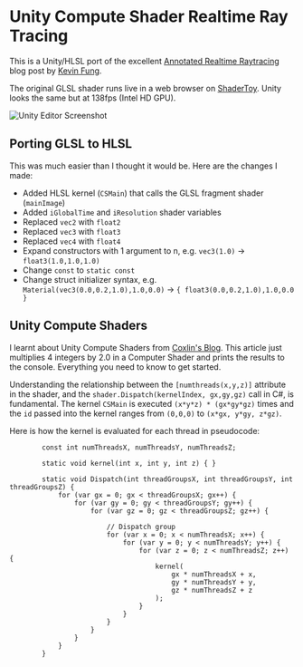 # Unity Compute Shader Realtime Ray Tracing

This is a Unity/HLSL port of the excellent [Annotated Realtime Raytracing](https://www.tinycranes.com/blog/2015/05/annotated-realtime-raytracing/) blog post by [Kevin Fung](https://www.tinycranes.com/).

The original GLSL shader runs live in a web browser on [ShaderToy](https://www.shadertoy.com/view/4ljGRd). Unity looks the same but at 138fps (Intel HD GPU).

![Unity Editor Screenshot](https://github.com/Arlorean/UnityComputeShaderTest/raw/master/example.png)

## Porting GLSL to HLSL

This was much easier than I thought it would be. Here are the changes I made:
* Added HLSL kernel (`CSMain`) that calls the GLSL fragment shader (`mainImage`)
* Added `iGlobalTime` and `iResolution` shader variables
* Replaced `vec2` with `float2`
* Replaced `vec3` with `float3`
* Replaced `vec4` with `float4`
* Expand constructors with 1 argument to n, e.g. `vec3(1.0)` -> `float3(1.0,1.0,1.0)`
* Change `const` to `static const`
* Change struct initializer syntax, e.g. `Material(vec3(0.0,0.2,1.0),1.0,0.0)` -> `{ float3(0.0,0.2,1.0),1.0,0.0 }`

## Unity Compute Shaders

I learnt about Unity Compute Shaders from [Coxlin's Blog](http://www.lindsaygcox.co.uk/tutorials/unity-shader-tutorial-an-intro-to-compute-shaders/). This article just multiplies 4 integers by 2.0 in a Computer Shader and prints the results to the console. Everything you need to know to get started.

Understanding the relationship between the `[numthreads(x,y,z)]` attribute in the shader, and the `shader.Dispatch(kernelIndex, gx,gy,gz)` call in C#, is fundamental. The kernel `CSMain` is executed `(x*y*z) * (gx*gy*gz)` times and the `id` passed into the kernel ranges from `(0,0,0)` to `(x*gx, y*gy, z*gz)`.

Here is how the kernel is evaluated for each thread in pseudocode:

```
        const int numThreadsX, numThreadsY, numThreadsZ;

        static void kernel(int x, int y, int z) { }

        static void Dispatch(int threadGroupsX, int threadGroupsY, int threadGroupsZ) {
            for (var gx = 0; gx < threadGroupsX; gx++) {
                for (var gy = 0; gy < threadGroupsY; gy++) {
                    for (var gz = 0; gz < threadGroupsZ; gz++) {

                        // Dispatch group
                        for (var x = 0; x < numThreadsX; x++) {
                            for (var y = 0; y < numThreadsY; y++) {
                                for (var z = 0; z < numThreadsZ; z++) {
                                    kernel(
                                        gx * numThreadsX + x,
                                        gy * numThreadsY + y,
                                        gz * numThreadsZ + z
                                    );
                                }
                            }
                        }
                    }
                }
            }
        }
```
